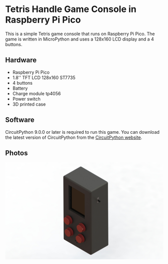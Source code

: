 # Tetris Handle Game Console in Raspberry Pi Pico

This is a simple Tetris game console that runs on Raspberry Pi Pico. The game is written in MicroPython and uses a 128x160 LCD display and a 4 buttons.

## Hardware

- Raspberry Pi Pico 
- 1.8'' TFT LCD 128x160 ST7735
- 4 buttons
- Battery
- Charge module tp4056
- Power switch
- 3D printed case

## Software
CircuitPython 9.0.0 or later is required to run this game. You can download the latest version of CircuitPython from the [CircuitPython website](https://circuitpython.org/board/raspberry_pi_pico/).

## Photos
![Tetris Game Console](photos/preview.jpg)